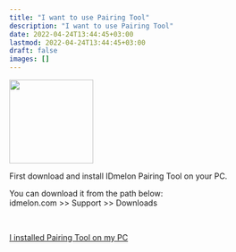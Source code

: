 ```yaml
---
title: "I want to use Pairing Tool"
description: "I want to use Pairing Tool"
date: 2022-04-24T13:44:45+03:00
lastmod: 2022-04-24T13:44:45+03:00
draft: false
images: []
---
```


<div class='d-block mb-5'>
<img src="/images/vendor/arts/ptdl.png" class='d-block m-auto mb-6' width="150">
</div>

<P>First download and install IDmelon Pairing Tool on your PC.</p>
<p>You can download it from the path below:<br>
idmelon.com >> Support >> Downloads</p><br>

<a role="button" class="btn btn-primary btn-lg d-block mb-3" href="http://docs.idmelon.com/pages/alreadypaired">I installed Pairing Tool on my PC</a><br/><br/>

<style>@media (max-width: 480px) {.navbar, .footer { display: none; }}
h1{
    color : #4395ec;
}
</style>